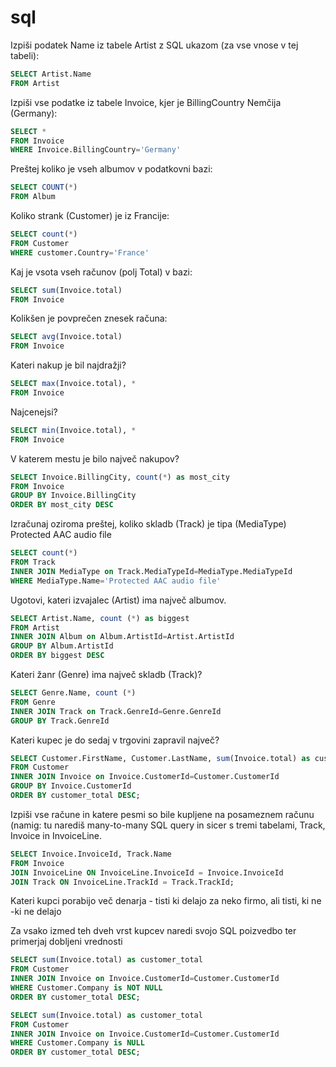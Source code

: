 # sql

Izpiši podatek Name iz tabele Artist z SQL ukazom (za vse vnose v tej tabeli):
```sql
SELECT Artist.Name
FROM Artist
```

Izpiši vse podatke iz tabele Invoice, kjer je BillingCountry Nemčija (Germany):
```sql
SELECT *
FROM Invoice
WHERE Invoice.BillingCountry='Germany'
```

Preštej koliko je vseh albumov v podatkovni bazi:
```sql
SELECT COUNT(*)
FROM Album
```

Koliko strank (Customer) je iz Francije:
```sql
SELECT count(*)
FROM Customer
WHERE customer.Country='France'
```

Kaj je vsota vseh računov (polj Total) v bazi:
```sql
SELECT sum(Invoice.total)
FROM Invoice
```

Kolikšen je povprečen znesek računa:
```sql
SELECT avg(Invoice.total)
FROM Invoice
```

Kateri nakup je bil najdražji?
```sql
SELECT max(Invoice.total), *
FROM Invoice
```

Najcenejsi?
```sql
SELECT min(Invoice.total), *
FROM Invoice
```

V katerem mestu je bilo največ nakupov?
```sql
SELECT Invoice.BillingCity, count(*) as most_city
FROM Invoice
GROUP BY Invoice.BillingCity
ORDER BY most_city DESC
```

Izračunaj oziroma preštej, koliko skladb (Track) je tipa (MediaType) Protected AAC audio file
```sql
SELECT count(*)
FROM Track
INNER JOIN MediaType on Track.MediaTypeId=MediaType.MediaTypeId
WHERE MediaType.Name='Protected AAC audio file'
```

Ugotovi, kateri izvajalec (Artist) ima največ albumov.
```sql
SELECT Artist.Name, count (*) as biggest
FROM Artist
INNER JOIN Album on Album.ArtistId=Artist.ArtistId
GROUP BY Album.ArtistId
ORDER BY biggest DESC
```

Kateri žanr (Genre) ima največ skladb (Track)?
```sql
SELECT Genre.Name, count (*)	
FROM Genre
INNER JOIN Track on Track.GenreId=Genre.GenreId
GROUP BY Track.GenreId
```

Kateri kupec je do sedaj v trgovini zapravil največ?
```sql
SELECT Customer.FirstName, Customer.LastName, sum(Invoice.total) as customer_total
FROM Customer
INNER JOIN Invoice on Invoice.CustomerId=Customer.CustomerId
GROUP BY Invoice.CustomerId
ORDER BY customer_total DESC;
```

Izpiši vse račune in katere pesmi so bile kupljene na posameznem računu (namig: tu narediš many-to-many SQL query in sicer s tremi tabelami, Track, Invoice in InvoiceLine.
```sql
SELECT Invoice.InvoiceId, Track.Name
FROM Invoice
JOIN InvoiceLine ON InvoiceLine.InvoiceId = Invoice.InvoiceId
JOIN Track ON InvoiceLine.TrackId = Track.TrackId;
```

Kateri kupci porabijo več denarja - tisti ki delajo za neko firmo, ali tisti, ki ne
-ki ne delajo

Za vsako izmed teh dveh vrst kupcev naredi svojo SQL poizvedbo ter primerjaj dobljeni vrednosti
```sql
SELECT sum(Invoice.total) as customer_total
FROM Customer
INNER JOIN Invoice on Invoice.CustomerId=Customer.CustomerId
WHERE Customer.Company is NOT NULL
ORDER BY customer_total DESC;
```
```sql
SELECT sum(Invoice.total) as customer_total
FROM Customer
INNER JOIN Invoice on Invoice.CustomerId=Customer.CustomerId
WHERE Customer.Company is NULL
ORDER BY customer_total DESC;
```




